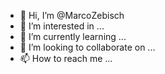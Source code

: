 - 👋 Hi, I’m @MarcoZebisch
- 👀 I’m interested in ...
- 🌱 I’m currently learning ...
- 💞️ I’m looking to collaborate on ...
- 📫 How to reach me ...

<!---
MarcoZebisch/MarcoZebisch is a ✨ special ✨ repository because its `README.md` (this file) appears on your GitHub profile.
You can click the Preview link to take a look at your changes.
--->
